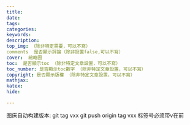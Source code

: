```yaml
---
title:
date:
tags:
categories:
keywords:
description:
top_img: （除非特定需要，可以不寫）
comments  是否顯示評論（除非設置false,可以不寫）
cover:  縮略圖
toc:  是否顯示toc （除非特定文章設置，可以不寫）
toc_number: 是否顯示toc數字 （除非特定文章設置，可以不寫）
copyright: 是否顯示版權 （除非特定文章設置，可以不寫）
mathjax:
katex:
hide:

---
```

图床自动构建版本:
git tag vxx
git push origin tag vxx
标签号必须带v在前